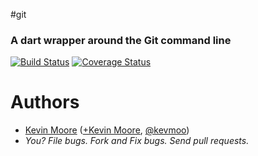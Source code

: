 #git
### A dart wrapper around the Git command line

[![Build Status](https://travis-ci.org/kevmoo/git.dart.svg?branch=master)](https://travis-ci.org/kevmoo/git.dart)
[![Coverage Status](https://coveralls.io/repos/kevmoo/git.dart/badge.svg?branch=master)](https://coveralls.io/r/kevmoo/git.dart)

# Authors
 * [Kevin Moore](https://github.com/kevmoo) ([+Kevin Moore](https://plus.google.com/+KevinMoore314), [@kevmoo](http://twitter.com/kevmoo))
 * _You? File bugs. Fork and Fix bugs. Send pull requests._
